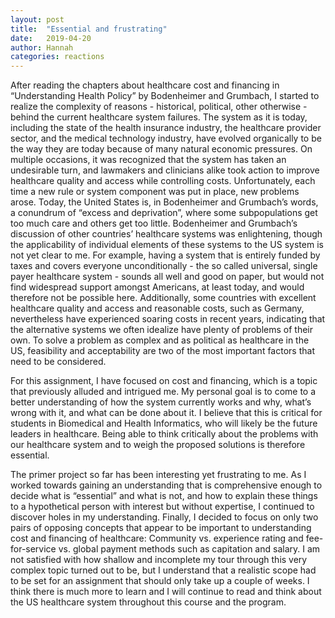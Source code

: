```yaml
---
layout: post
title:  "Essential and frustrating"
date:   2019-04-20
author: Hannah
categories: reactions
---
```

After reading the chapters about healthcare cost and financing in “Understanding Health Policy” by Bodenheimer and Grumbach, I started to realize the complexity of reasons - historical, political, other otherwise - behind the current healthcare system failures. The system as it is today, including the state of the health insurance industry, the healthcare provider sector, and the medical technology industry, have evolved organically to be the way they are today because of many natural economic pressures. On multiple occasions, it was recognized that the system has taken an undesirable turn, and lawmakers and clinicians alike took action to improve healthcare quality and access while controlling costs. Unfortunately, each time a new rule or system component was put in place, new problems arose. Today, the United States is, in Bodenheimer and Grumbach’s words, a conundrum of “excess and deprivation”, where some subpopulations get too much care and others get too little. Bodenheimer and Grumbach’s discussion of other countries’ healthcare systems was enlightening, though the applicability of individual elements of these systems to the US system is not yet clear to me. For example, having a system that is entirely funded by taxes and covers everyone unconditionally - the so called universal, single payer healthcare system - sounds all well and good on paper, but would not find widespread support amongst Americans, at least today, and would therefore not be possible here. Additionally, some countries with excellent healthcare quality and access and reasonable costs, such as Germany, nevertheless have experienced soaring costs in recent years, indicating that the alternative systems we often idealize have plenty of problems of their own. To solve a problem as complex and as political as healthcare in the US, feasibility and acceptability are two of the most important factors that need to be considered.

For this assignment, I have focused on cost and financing, which is a topic that previously alluded and intrigued me. My personal goal is to come to a better understanding of how the system currently works and why, what’s wrong with it, and what can be done about it. I believe that this is critical for students in Biomedical and Health Informatics, who will likely be the future leaders in healthcare. Being able to think critically about the problems with our healthcare system and to weigh the proposed solutions is therefore essential. 

The primer project so far has been interesting yet frustrating to me. As I worked towards gaining an understanding that is comprehensive enough to decide what is “essential” and what is not, and how to explain these things to a hypothetical person with interest but without expertise, I continued to discover holes in my understanding. Finally, I decided to focus on only two pairs of opposing concepts that appear to be important to understanding cost and financing of healthcare: Community vs. experience rating and fee-for-service vs. global payment methods such as capitation and salary. I am not satisfied with how shallow and incomplete my tour through this very complex topic turned out to be, but I understand that a realistic scope had to be set for an assignment that should only take up a couple of weeks. I think there is much more to learn and I will continue to read and think about the US healthcare system throughout this course and the program.
